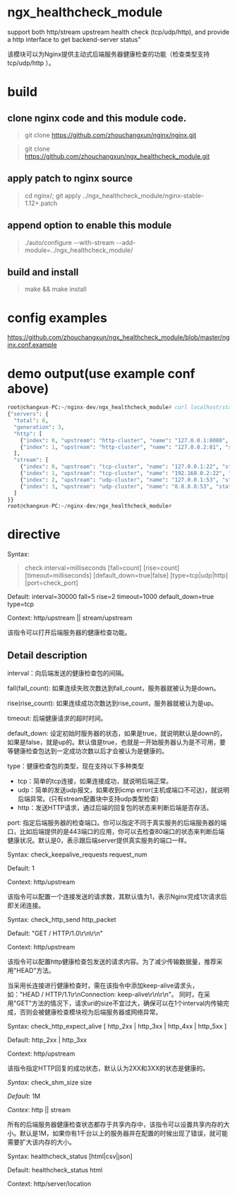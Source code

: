 # ngx_healthcheck_module

support both http/stream upstream health check (tcp/udp/http),
and provide a http interface to get backend-server status"

该模块可以为Nginx提供主动式后端服务器健康检查的功能（检查类型支持 tcp/udp/http ）。

# build

## clone nginx code and this module code.
>git clone https://github.com/zhouchangxun/nginx/nginx.git

>git clone https://github.com/zhouchangxun/ngx_healthcheck_module.git

## apply patch to nginx source
> cd nginx/; git apply ../ngx_healthcheck_module/nginx-stable-1.12+.patch

## append option to enable this module
> ./auto/configure --with-stream --add-module=../ngx_healthcheck_module/

## build and install
>make && make install

# config examples
https://github.com/zhouchangxun/ngx_healthcheck_module/blob/master/nginx.conf.example

# demo output(use example conf above)
``` python
root@changxun-PC:~/nginx-dev/ngx_healthcheck_module# curl localhost/status
{"servers": {
  "total": 6,
  "generation": 3,
  "http": [
    {"index": 0, "upstream": "http-cluster", "name": "127.0.0.1:8080", "status": "up", "rise": 119, "fall": 0, "type": "http", "port": 0},
    {"index": 1, "upstream": "http-cluster", "name": "127.0.0.2:81", "status": "down", "rise": 0, "fall": 120, "type": "http", "port": 0}
  ],
  "stream": [
    {"index": 0, "upstream": "tcp-cluster", "name": "127.0.0.1:22", "status": "up", "rise": 22, "fall": 0, "type": "tcp", "port": 0},
    {"index": 1, "upstream": "tcp-cluster", "name": "192.168.0.2:22", "status": "down", "rise": 0, "fall": 7, "type": "tcp", "port": 0},
    {"index": 2, "upstream": "udp-cluster", "name": "127.0.0.1:53", "status": "down", "rise": 0, "fall": 120, "type": "udp", "port": 0},
    {"index": 3, "upstream": "udp-cluster", "name": "8.8.8.8:53", "status": "up", "rise": 3, "fall": 0, "type": "udp", "port": 0}
  ]
}}
root@changxun-PC:~/nginx-dev/ngx_healthcheck_module# 
```
# directive

Syntax: 
> check interval=milliseconds [fall=count] [rise=count] [timeout=milliseconds] [default_down=true|false] [type=tcp|udp|http] [port=check_port]

Default: interval=30000 fall=5 rise=2 timeout=1000 default_down=true type=tcp

Context: http/upstream || stream/upstream

该指令可以打开后端服务器的健康检查功能。

## Detail description

interval：向后端发送的健康检查包的间隔。

fall(fall_count): 如果连续失败次数达到fall_count，服务器就被认为是down。

rise(rise_count): 如果连续成功次数达到rise_count，服务器就被认为是up。

timeout: 后端健康请求的超时时间。

default_down: 设定初始时服务器的状态，如果是true，就说明默认是down的，如果是false，就是up的。默认值是true，也就是一开始服务器认为是不可用，要等健康检查包达到一定成功次数以后才会被认为是健康的。

type：健康检查包的类型，现在支持以下多种类型

- tcp：简单的tcp连接，如果连接成功，就说明后端正常。
- udp：简单的发送udp报文，如果收到icmp error(主机或端口不可达)，就说明后端异常。(只有stream配置块中支持udp类型检查)
- http：发送HTTP请求，通过后端的回复包的状态来判断后端是否存活。

port: 指定后端服务器的检查端口。你可以指定不同于真实服务的后端服务器的端口，比如后端提供的是443端口的应用，你可以去检查80端口的状态来判断后端健康状况。默认是0，表示跟后端server提供真实服务的端口一样。

Syntax: check_keepalive_requests request_num

Default: 1

Context: http/upstream

该指令可以配置一个连接发送的请求数，其默认值为1，表示Nginx完成1次请求后即关闭连接。


Syntax: check_http_send http_packet

Default: "GET / HTTP/1.0\r\n\r\n"

Context: http/upstream

该指令可以配置http健康检查包发送的请求内容。为了减少传输数据量，推荐采用"HEAD"方法。

当采用长连接进行健康检查时，需在该指令中添加keep-alive请求头，如："HEAD / HTTP/1.1\r\nConnection: keep-alive\r\n\r\n"。
同时，在采用"GET"方法的情况下，请求uri的size不宜过大，确保可以在1个interval内传输完成，否则会被健康检查模块视为后端服务器或网络异常。


Syntax: check_http_expect_alive [ http_2xx | http_3xx | http_4xx | http_5xx ]

Default: http_2xx | http_3xx

Context: http/upstream

该指令指定HTTP回复的成功状态，默认认为2XX和3XX的状态是健康的。


*Syntax*: check_shm_size size

*Default*: 1M

*Contex*: http || stream

所有的后端服务器健康检查状态都存于共享内存中，该指令可以设置共享内存的大小。默认是1M，如果你有1千台以上的服务器并在配置的时候出现了错误，就可能需要扩大该内存的大小。

Syntax: healthcheck_status [html|csv|json]

Default: healthcheck_status html

Context: http/server/location

